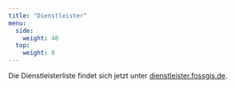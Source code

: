 ```yaml
---
title: "Dienstleister"
menu:
  side:
    weight: 48
  top:
    weight: 8
---
```


Die Dienstleisterliste findet sich jetzt unter [dienstleister.fossgis.de](https://dienstleister.fossgis.de/).


